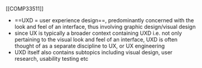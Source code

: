 [[COMP33511]]

- ==UXD = user experience design==, predominantly concerned with the look and feel of an interface, thus involving graphic design/visual design
- since UX is typically a broader context containing UXD i.e. not only pertaining to the visual look and feel of an interface, UXD is often thought of as a separate discipline to UX, or UX engineering
- UXD itself also contains subtopics including visual design, user research, usability testing etc